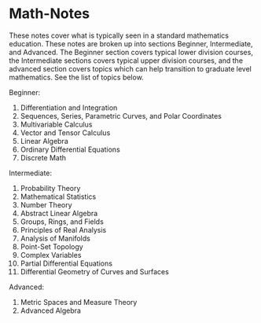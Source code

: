 # Math-Notes
These notes cover what is typically seen in a standard mathematics education. These notes are broken up into sections Beginner, Intermediate, and Advanced. The Beginner section covers typical lower division courses, the Intermediate sections covers typical upper division courses, and the advanced section covers topics which can help transition to graduate level mathematics. See the list of topics below.

Beginner:
1. Differentiation and Integration
2. Sequences, Series, Parametric Curves, and Polar Coordinates
3. Multivariable Calculus
4. Vector and Tensor Calculus
5. Linear Algebra
6. Ordinary Differential Equations
7. Discrete Math

Intermediate:
1. Probability Theory
2. Mathematical Statistics
3. Number Theory
4. Abstract Linear Algebra
5. Groups, Rings, and Fields
6. Principles of Real Analysis
7. Analysis of Manifolds
8. Point-Set Topology
9. Complex Variables
10. Partial Differential Equations
11. Differential Geometry of Curves and Surfaces

Advanced:
1. Metric Spaces and Measure Theory
2. Advanced Algebra
